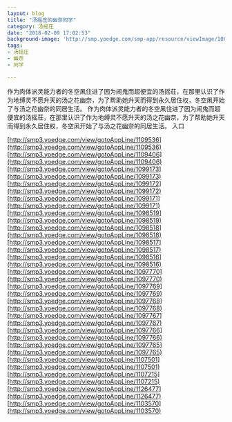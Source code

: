 ```yaml
---
layout: blog
title: "汤摇庄的幽奈同学"
category: 汤摇庄
date: "2018-02-09 17:02:53"
background-image: 'http://smp.yoedge.com/smp-app/resource/viewImage/1001162appline.png'
tags:
- 汤摇庄
- 幽奈
- 同学

---
```

作为肉体派灵能力者的冬空凩住进了因为闹鬼而超便宜的汤摇荘，在那里认识了作为地缚灵不愿升天的汤之花幽奈，为了帮助她升天而得到永久居住权，冬空凩开始了与汤之花幽奈的同居生活。
作为肉体派灵能力者的冬空凩住进了因为闹鬼而超便宜的汤摇荘，在那里认识了作为地缚灵不愿升天的汤之花幽奈，为了帮助她升天而得到永久居住权，冬空凩开始了与汤之花幽奈的同居生活。
入口

[http://smp3.yoedge.com/view/gotoAppLine/1109536](http://smp3.yoedge.com/view/gotoAppLine/1109536)
[http://smp3.yoedge.com/view/gotoAppLine/1109406](http://smp3.yoedge.com/view/gotoAppLine/1109406)
[http://smp3.yoedge.com/view/gotoAppLine/1099173](http://smp3.yoedge.com/view/gotoAppLine/1099173)
[http://smp3.yoedge.com/view/gotoAppLine/1099172](http://smp3.yoedge.com/view/gotoAppLine/1099172)
[http://smp3.yoedge.com/view/gotoAppLine/1099171](http://smp3.yoedge.com/view/gotoAppLine/1099171)
[http://smp3.yoedge.com/view/gotoAppLine/1098519](http://smp3.yoedge.com/view/gotoAppLine/1098519)
[http://smp3.yoedge.com/view/gotoAppLine/1098518](http://smp3.yoedge.com/view/gotoAppLine/1098518)
[http://smp3.yoedge.com/view/gotoAppLine/1098517](http://smp3.yoedge.com/view/gotoAppLine/1098517)
[http://smp3.yoedge.com/view/gotoAppLine/1098516](http://smp3.yoedge.com/view/gotoAppLine/1098516)
[http://smp3.yoedge.com/view/gotoAppLine/1097770](http://smp3.yoedge.com/view/gotoAppLine/1097770)
[http://smp3.yoedge.com/view/gotoAppLine/1097769](http://smp3.yoedge.com/view/gotoAppLine/1097769)
[http://smp3.yoedge.com/view/gotoAppLine/1097768](http://smp3.yoedge.com/view/gotoAppLine/1097768)
[http://smp3.yoedge.com/view/gotoAppLine/1097767](http://smp3.yoedge.com/view/gotoAppLine/1097767)
[http://smp3.yoedge.com/view/gotoAppLine/1097766](http://smp3.yoedge.com/view/gotoAppLine/1097766)
[http://smp3.yoedge.com/view/gotoAppLine/1097765](http://smp3.yoedge.com/view/gotoAppLine/1097765)
[http://smp3.yoedge.com/view/gotoAppLine/1107501](http://smp3.yoedge.com/view/gotoAppLine/1107501)
[http://smp3.yoedge.com/view/gotoAppLine/1107215](http://smp3.yoedge.com/view/gotoAppLine/1107215)
[http://smp3.yoedge.com/view/gotoAppLine/1126477](http://smp3.yoedge.com/view/gotoAppLine/1126477)
[http://smp3.yoedge.com/view/gotoAppLine/1103570](http://smp3.yoedge.com/view/gotoAppLine/1103570)

        
